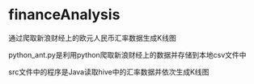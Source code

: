 # financeAnalysis
通过爬取新浪财经上的欧元人民币汇率数据生成K线图

python_ant.py是利用python爬取新浪财经上的数据并存储到本地csv文件中

src文件中的程序是Java读取hive中的汇率数据并依次生成K线图
